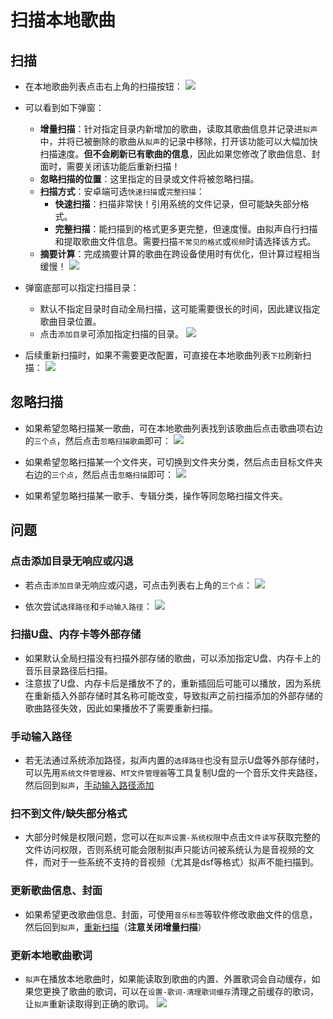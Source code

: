 # 扫描本地歌曲

## 扫描
- 在本地歌曲列表点击右上角的扫描按钮：
![](image.png)

- 可以看到如下弹窗：
  - **增量扫描**：针对指定目录内新增加的歌曲，读取其歌曲信息并记录进`拟声`中，并将已被删除的歌曲从`拟声`的记录中移除，打开该功能可以大幅加快扫描速度。**但不会刷新已有歌曲的信息**，因此如果您修改了歌曲信息、封面时，需要关闭该功能后重新扫描！
  - **忽略扫描的位置**：这里指定的目录或文件将被忽略扫描。
  - **扫描方式**：安卓端可选`快速扫描`或`完整扫描`：
    - **快速扫描**：扫描非常快！引用系统的文件记录，但可能缺失部分格式。
    - **完整扫描**：能扫描到的格式更多更完整，但速度慢。由拟声自行扫描和提取歌曲文件信息。需要扫描`不常见的格式`或`视频`时请选择该方式。
  - **摘要计算**：完成摘要计算的歌曲在跨设备使用时有优化，但计算过程相当缓慢！
![](image-1.png)

- 弹窗底部可以指定扫描目录：
  - 默认不指定目录时自动全局扫描，这可能需要很长的时间，因此建议指定歌曲目录位置。
  - 点击`添加目录`可添加指定扫描的目录。
![](image-2.png)

- 后续重新扫描时，如果不需要更改配置，可直接在本地歌曲列表`下拉`刷新扫描：
![](image-7.png)

## 忽略扫描
- 如果希望忽略扫描某一歌曲，可在本地歌曲列表找到该歌曲后点击歌曲项右边的`三个点`，然后点击`忽略扫描歌曲`即可：
![](image-6.png)

- 如果希望忽略扫描某一个文件夹，可切换到文件夹分类，然后点击目标文件夹右边的`三个点`，然后点击`忽略扫描`即可：
![](image-8.png)

- 如果希望忽略扫描某一歌手、专辑分类，操作等同忽略扫描文件夹。

## 问题

### 点击添加目录无响应或闪退
- 若点击`添加目录`无响应或闪退，可点击列表右上角的`三个点`：
![](image-3.png)

- 依次尝试`选择路径`和`手动输入路径`：
![](image-4.png)

### 扫描U盘、内存卡等外部存储
- 如果默认全局扫描没有扫描外部存储的歌曲，可以添加指定U盘、内存卡上的音乐目录路径后扫描。
- 注意拔了U盘、内存卡后是播放不了的，重新插回后可能可以播放，因为系统在重新插入外部存储时其名称可能改变，导致拟声之前扫描添加的外部存储的歌曲路径失效，因此如果播放不了需要重新扫描。

### 手动输入路径
- 若无法通过系统添加路径，拟声内置的`选择路径`也没有显示U盘等外部存储时，可以先用`系统文件管理器`、`MT文件管理器`等工具复制U盘的一个音乐文件夹路径，然后回到`拟声`，[手动输入路径添加](#点击添加目录无响应或闪退)

### 扫不到文件/缺失部分格式
* 大部分时候是权限问题，您可以在`拟声设置-系统权限`中点击`文件读写`获取完整的文件访问权限，否则系统可能会限制拟声只能访问被系统认为是音视频的文件，而对于一些系统不支持的音视频（尤其是dsf等格式）拟声不能扫描到。

### 更新歌曲信息、封面
- 如果希望更改歌曲信息、封面，可使用`音乐标签`等软件修改歌曲文件的信息，然后回到`拟声`，[重新扫描](#扫描)（**注意关闭增量扫描**）

### 更新本地歌曲歌词
- `拟声`在播放本地歌曲时，如果能读取到歌曲的内置、外置歌词会自动缓存，如果您更换了歌曲的歌词，可以在`设置-歌词-清理歌词缓存`清理之前缓存的歌词，让`拟声`重新读取得到正确的歌词。
![](image-9.png)

